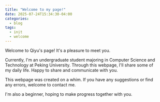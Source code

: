 ```yaml
---
title: "Welcome to my page!"
date: 2025-07-24T15:34:30-04:00
categories:
  - blog
tags:
  - init
  - welcome
---
```


Welcome to Qiyu's page! It's a pleasure to meet you.

Currently, I'm an undergraduate student majoring in Computer Science and Technology at Peking University. Through this webpage, I'll share some of my daily life. Happy to share and communicate with you. 

This webpage was created on a whim. If you have any suggestions or find any errors, welcome to contact me.

I'm also a beginner, hoping to make progress together with you.

<!-- Check out the [Jekyll docs][jekyll-docs] for more info on how to get the most out of Jekyll. File all bugs/feature requests at [Jekyll’s GitHub repo][jekyll-gh]. If you have questions, you can ask them on [Jekyll Talk][jekyll-talk].

[jekyll-docs]: https://jekyllrb.com/docs/home
[jekyll-gh]:   https://github.com/jekyll/jekyll
[jekyll-talk]: https://talk.jekyllrb.com/ -->
